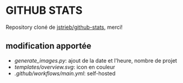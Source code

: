 # GITHUB STATS

Repository cloné de [jstrieb/github-stats](https://github.com/jstrieb/github-stats), merci!

## modification apportée

- *generate_images.py*: ajout de la date et l'heure, nombre de projet
- *templates/overview.svg*: icon en couleur
- *.github/workflows/main.yml*: self-hosted
